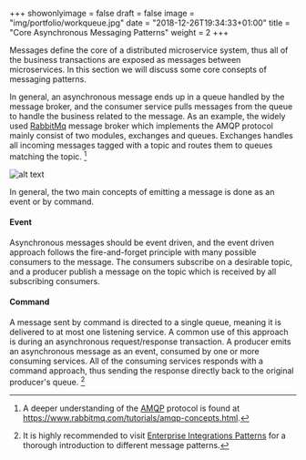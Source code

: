 +++
showonlyimage = false
draft = false
image = "img/portfolio/workqueue.jpg"
date = "2018-12-26T19:34:33+01:00"
title = "Core Asynchronous Messaging Patterns"
weight = 2
+++

Messages define the core of a distributed microservice system, thus all of the business transactions are exposed as messages between microservices. In this section we will discuss some core consepts of messaging patterns.

In general, an asynchronous message ends up in a queue handled by the message broker, and the consumer service pulls messages from the queue to handle the business related to the message. As an example, the widely used [RabbitMq](https://www.rabbitmq.com/) message broker which implements the AMQP protocol mainly consist of two modules, exchanges and queues. Exchanges handles all incoming messages tagged with a topic and routes them to queues matching the topic. [^amqp_footnote] 

![alt text](../../img/portfolio/async_rabbitmq.png)

In general, the two main concepts of emitting a message is done as an event or by command.

#### Event
Asynchronous messages should be event driven, and the event driven approach follows the fire-and-forget principle with many possible consumers to the message. The consumers subscribe on a desirable topic, and a producer publish a message on the topic which is received by all subscribing consumers.

#### Command
A message sent by command is directed to a single queue, meaning it is delivered to at most one listening service. A common use of this approach is during an asynchronous request/response transaction. A producer emits an asynchronous message as an event, consumed by one or more consuming services. All of the consuming services responds with a command approach, thus sending the response directly back to the original producer's queue. [^enterprise_int_patterns_footnote]

[^amqp_footnote]: 
    A deeper understanding of the [AMQP](https://www.amqp.org/) protocol is found at https://www.rabbitmq.com/tutorials/amqp-concepts.html.
[^enterprise_int_patterns_footnote]:
    It is highly recommended to visit [Enterprise Integrations Patterns](https://www.enterpriseintegrationpatterns.com/patterns/messaging/) for a thorough introduction to different message patterns.
